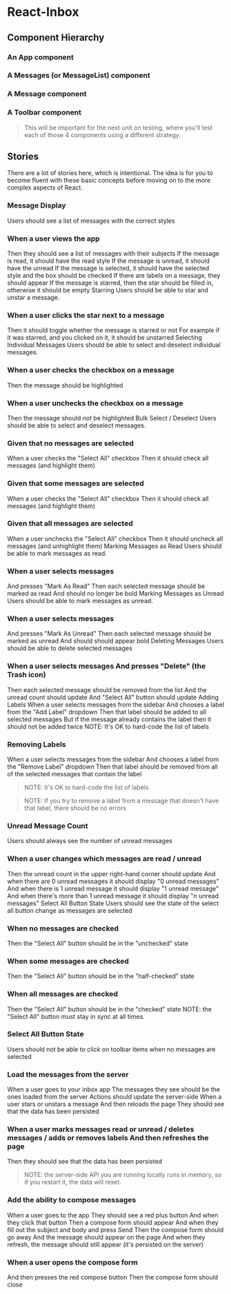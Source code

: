 # React-Inbox

## Component Hierarchy

### An App component
### A Messages (or MessageList) component
### A Message component
### A Toolbar component
> This will be important for the next unit on testing, where you'll test each of those 4 components using a different strategy.

## Stories
There are a lot of stories here, which is intentional. The idea is for you to become fluent with these basic concepts before moving on to the more complex aspects of React.

### Message Display
Users should see a list of messages with the correct styles

### When a user views the app
Then they should see a list of messages with their subjects
If the message is read, it should have the read style
If the message is unread, it should have the unread
If the message is selected, it should have the selected style and the box should be checked
If there are labels on a message, they should appear
If the message is starred, then the star should be filled in, otherwise it should be empty
Starring
Users should be able to star and unstar a message.

### When a user clicks the star next to a message
Then it should toggle whether the message is starred or not
For example if it was starred, and you clicked on it, it should be unstarred
Selecting Individual Messages
Users should be able to select and deselect individual messages.

### When a user checks the checkbox on a message
Then the message should be highlighted

### When a user unchecks the checkbox on a message
Then the message should _not_ be highlighted
Bulk Select / Deselect
Users should be able to select and deselect messages.

### Given that no messages are selected
When a user checks the "Select All" checkbox
Then it should check all messages (and highlight them)

### Given that some messages are selected
When a user checks the "Select All" checkbox
Then it should check all messages (and highlight them)

### Given that all messages are selected
When a user unchecks the "Select All" checkbox
Then it should uncheck all messages (and unhighlight them)
Marking Messages as Read
Users should be able to mark messages as read.

### When a user selects messages
And presses "Mark As Read"
Then each selected message should be marked as read
And should no longer be bold
Marking Messages as Unread
Users should be able to mark messages as unread.

### When a user selects messages
And presses "Mark As Unread"
Then each selected message should be marked as unread
And should should appear bold
Deleting Messages
Users should be able to delete selected messages

### When a user selects messages And presses "Delete" (the Trash icon)
Then each selected message should be removed from the list
And the unread count should update
And "Select All" button should update
Adding Labels
When a user selects messages from the sidebar
And chooses a label from the "Add Label" dropdown
Then that label should be added to all selected messages
But if the message already contains the label then it should not be added twice
NOTE: It's OK to hard-code the list of labels

### Removing Labels
When a user selects messages from the sidebar
And chooses a label from the "Remove Label" dropdown
Then that label should be removed from all of the selected messages that contain the label
> NOTE: It's OK to hard-code the list of labels

> NOTE: If you try to remove a label from a message that doesn't have that label, there should be no errors

### Unread Message Count
Users should always see the number of unread messages

### When a user changes which messages are read / unread
Then the unread count in the upper right-hand corner should update
And when there are 0 unread messages it should display "0 unread messages"
And when there is 1 unread message it should display "1 unread message"
And when there's more than 1 unread message it should display "_n_ unread messages"
Select All Button State
Users should see the state of the select all button change as messages are selected

### When no messages are checked
Then the "Select All" button should be in the "unchecked" state

### When some messages are checked
Then the "Select All" button should be in the "half-checked" state

### When all messages are checked
Then the "Select All" button should be in the "checked" state
NOTE: the "Select All" button must stay in sync at all times.

### Select All Button State
Users should not be able to click on toolbar items when no messages are selected

### Load the messages from the server
When a user goes to your inbox app
The messages they see should be the ones loaded from the server
Actions should update the server-side
When a user stars or unstars a message
And then reloads the page
They should see that the data has been persisted

### When a user marks messages read or unread / deletes messages / adds or removes labels And then refreshes the page
Then they should see that the data has been persisted

> NOTE: the server-side API you are running locally runs in memory, so if you restart it, the data will reset.

### Add the ability to compose messages
When a user goes to the app
They should see a red plus button
And when they click that button
Then a compose form should appear
And when they fill out the subject and body and press Send
Then the compose form should go away
And the message should appear on the page
And when they refresh, the message should still appear (it's persisted on the server)

### When a user opens the compose form
And then presses the red compose button
Then the compose form should close